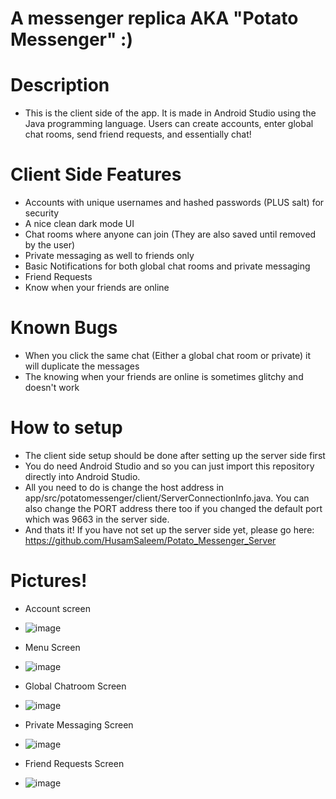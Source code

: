 # A messenger replica AKA "Potato Messenger" :)

# Description 
- This is the client side of the app. It is made in Android Studio using the Java programming language. Users can create accounts, enter global chat rooms,
send friend requests, and essentially chat!

# Client Side Features
- Accounts with unique usernames and hashed passwords (PLUS salt) for security
- A nice clean dark mode UI 
- Chat rooms where anyone can join (They are also saved until removed by the user)
- Private messaging as well to friends only
- Basic Notifications for both global chat rooms and private messaging
- Friend Requests
- Know when your friends are online

# Known Bugs
- When you click the same chat (Either a global chat room or private) it will duplicate the messages
- The knowing when your friends are online is sometimes glitchy and doesn't work

# How to setup
- The client side setup should be done after setting up the server side first
- You do need Android Studio and so you can just import this repository directly into Android Studio. 
- All you need to do is change the host address in app/src/potatomessenger/client/ServerConnectionInfo.java. You can also change the PORT address there too if you changed the default port which was 9663 in the server side. 
- And thats it! If you have not set up the server side yet, please go here: https://github.com/HusamSaleem/Potato_Messenger_Server


# Pictures!

- Account screen
- ![image](https://user-images.githubusercontent.com/60799172/121840956-387deb80-cc92-11eb-9e42-41e7e2bcaade.png)



- Menu Screen
- ![image](https://user-images.githubusercontent.com/60799172/121841228-c0fc8c00-cc92-11eb-8c54-0e45c58d26b4.png)



- Global Chatroom Screen
- ![image](https://user-images.githubusercontent.com/60799172/121841248-ceb21180-cc92-11eb-8117-4e259242b353.png)



- Private Messaging Screen
- ![image](https://user-images.githubusercontent.com/60799172/121841276-dbcf0080-cc92-11eb-96cb-c930ea4064a6.png)



- Friend Requests Screen
- ![image](https://user-images.githubusercontent.com/60799172/121841307-e5586880-cc92-11eb-842e-f879a7f01b15.png)
